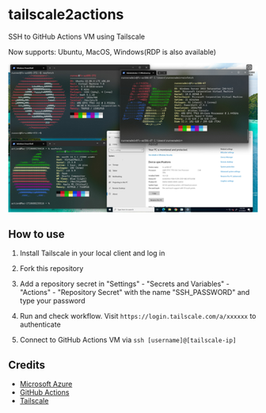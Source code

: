 # tailscale2actions
SSH to GitHub Actions VM using Tailscale

Now supports: Ubuntu, MacOS, Windows(RDP is also available)

![screenshot](imgs/screenshot.jpg)
## How to use
1. Install Tailscale in your local client and log in

2. Fork this repository

3. Add a repository secret in "Settings" - "Secrets and Variables" - "Actions" - "Repository Secret" with the name "SSH_PASSWORD" and type your password

4. Run and check workflow. Visit `https://login.tailscale.com/a/xxxxxx` to authenticate

5. Connect to GitHub Actions VM via `ssh [username]@[tailscale-ip]`

## Credits
- [Microsoft Azure](https://azure.microsoft.com)
- [GitHub Actions](https://github.com/features/actions)
- [Tailscale](https://tailscale.com)